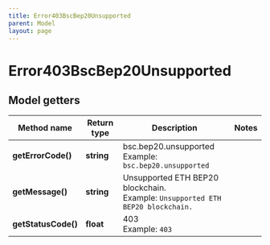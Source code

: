 ```yaml
---
title: Error403BscBep20Unsupported
parent: Model
layout: page
---
```


# Error403BscBep20Unsupported

## Model getters

Method name | Return type | Description | Notes
------------ | ------------- | ------------- | -------------
**getErrorCode()** | **string** | bsc.bep20.unsupported <br>Example: `bsc.bep20.unsupported` |
**getMessage()** | **string** | Unsupported ETH BEP20 blockchain. <br>Example: `Unsupported ETH BEP20 blockchain.` |
**getStatusCode()** | **float** | 403 <br>Example: `403` |

